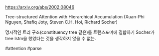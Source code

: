 https://arxiv.org/abs/2002.08046

Tree-structured Attention with Hierarchical Accumulation (Xuan-Phi Nguyen, Shafiq Joty, Steven C.H. Hoi, Richard Socher)

명시적인 트리 구조(constituency tree 같은)를 트랜스포머에 결합하기 Socher가 tree lstm을 했었다는 것을 생각하지 않을 수 없는.

#attention #parse